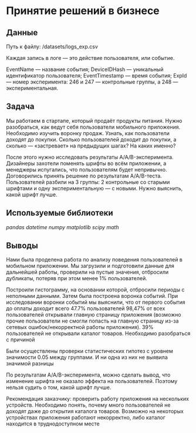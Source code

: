 # Принятие решений в бизнесе

## Данные

Путь к файлу: /datasets/logs_exp.csv

Каждая запись в логе — это действие пользователя, или событие.

EventName — название события;
DeviceIDHash — уникальный идентификатор пользователя;
EventTimestamp — время события;
ExpId — номер эксперимента: 246 и 247 — контрольные группы, а 248 — экспериментальная.

## Задача
Мы работаем в стартапе, который продаёт продукты питания. Нужно разобраться, как ведут себя пользователи мобильного приложения. Необходимо изучить воронку продаж. Узнать, как пользователи доходят до покупки. Сколько пользователей доходит до покупки, а сколько — «застревает» на предыдущих шагах? На каких именно?

После этого нужно исследовать результаты A/A/B-эксперимента. Дизайнеры захотели поменять шрифты во всём приложении, а менеджеры испугались, что пользователям будет непривычно. Договорились принять решение по результатам A/A/B-теста. Пользователей разбили на 3 группы: 2 контрольные со старыми шрифтами и одну экспериментальную — с новыми. Нужно выяснить, какой шрифт лучше.

## Используемые библиотеки
*pandas*
*datetime*
*numpy*
*matplotlib*
*scipy*
*math*

## Выводы
Нами была проделена работа по анализу поведения пользователей в мобильном приложении. Мы загрузили и подготовили данные для дальнейшей работы, проверили на пустые значения, отбросили дубликаты, потеряв при этом менее 1% пользователей.

Построили гистограмму, на основании которой, отбросили периоды с неполными данными. Затем была построена воронка событий. При исследовании воронки событий мы выяснили, что от первого события до оплаты доходит всего 47.7% пользователей 98,47% от всех пользователей открывали главную страницу приложения (возможно прочие пользователи не смогли попасть на главную страницу из-за сетевых ошибок/некорректной работы приложения). 39% пользователей не открывали каталог товаров. Необходимо разобраться с причиной

Были осуществлены проверки статистических гипотез с уровнем значимости 0.05 между группами. И ни одна из них не выявила значимой разницы

По результатам A/A/B-эксперимента, можно сделать вывод, что изменение шрифта не оказало эффекта на пользователей. Поэтому нельзя судить о том, какой шрифт лучше.

Рекомендация заказчику: проверить работу приложения на нескольких устройств. Необходимо понять, почему много пользователей не доходят даже до открытия каталога товаров. Возможно на некоторых устройствах приложения работают некорректно, либо каталог находится в труднодоступном месте
